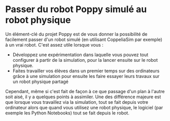 # Passer du robot Poppy simulé au robot physique

Un élément-clé du projet Poppy est de vous donner la possibilité de facilement passer d'un robot simulé (en utilisant CoppeliaSim par exemple) à un vrai robot. C'est assez utile lorsque vous :

* Développez une expérimentation dans laquelle vous pouvez tout configurer à partir de la simulation, pour la lancer ensuite sur le robot physique.
* Faites travailler vos élèves dans un premier temps sur des ordinateurs grâce à une simulation pour ensuite les faire essayer leurs travaux sur un robot physique partagé

Cependant, même si c'est fait de façon à ce que passage d'un plan à l'autre soit aisé, il y a quelques points à assimiler. Une des différence majeure est que lorsque vous travaillez via la simulation, tout se fait depuis votre ordinateur alors que quand vous utilisez une robot physique, le logiciel (par exemple les Python Notebooks) tout se fait depuis le robot.